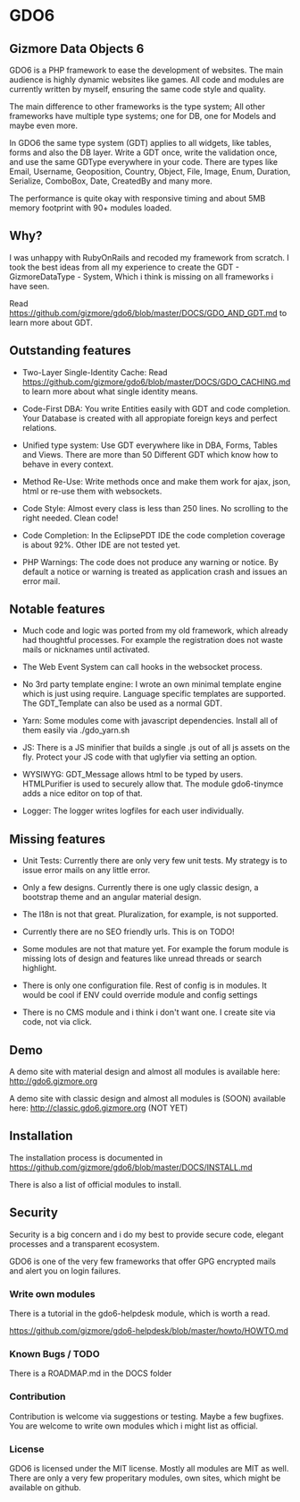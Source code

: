 # GDO6

## Gizmore Data Objects 6

GDO6 is a PHP framework to ease the development of websites.
The main audience is highly dynamic websites like games.
All code and modules are currently written by myself, ensuring the same code style and quality.

The main difference to other frameworks is the type system; All other frameworks have multiple type systems; one for DB, one for Models and maybe even more.

In GDO6 the same type system (GDT) applies to all widgets, like tables, forms and also the DB layer.
Write a GDT once, write the validation once, and use the same GDType everywhere in your code.
There are types like Email, Username, Geoposition, Country, Object, File, Image, Enum, Duration, Serialize, ComboBox, Date, CreatedBy and many more.

The performance is quite okay with responsive timing and about 5MB memory footprint with 90+ modules loaded.

## Why?

I was unhappy with RubyOnRails and recoded my framework from scratch. I took the best ideas from all my experience to create the GDT - GizmoreDataType - System, Which i think is missing on all frameworks i have seen.

Read https://github.com/gizmore/gdo6/blob/master/DOCS/GDO_AND_GDT.md to learn more about GDT.
 

## Outstanding features

- Two-Layer Single-Identity Cache: Read https://github.com/gizmore/gdo6/blob/master/DOCS/GDO_CACHING.md to learn more about what single identity means.

- Code-First DBA: You write Entities easily with GDT and code completion. Your Database is created with all appropiate foreign keys and perfect relations.

- Unified type system: Use GDT everywhere like in DBA, Forms, Tables and Views. There are more than 50 Different GDT which know how to behave in every context.

- Method Re-Use: Write methods once and make them work for ajax, json, html or re-use them with websockets.

- Code Style: Almost every class is less than 250 lines. No scrolling to the right needed. Clean code!

- Code Completion: In the EclipsePDT IDE the code completion coverage is about 92%. Other IDE are not tested yet.

- PHP Warnings: The code does not produce any warning or notice. By default a notice or warning is treated as application crash and issues an error mail.


## Notable features

 - Much code and logic was ported from my old framework, which already had thoughtful processes. For example the registration does not waste mails or nicknames until activated.

 - The Web Event System can call hooks in the websocket process.

 - No 3rd party template engine: I wrote an own minimal template engine which is just using require. Language specific templates are supported. The GDT_Template can also be used as a normal GDT.
 
 - Yarn: Some modules come with javascript dependencies. Install all of them easily via ./gdo_yarn.sh
 
 - JS: There is a JS minifier that builds a single .js out of all js assets on the fly. Protect your JS code with that uglyfier via setting an option.
 
 - WYSIWYG: GDT_Message allows html to be typed by users. HTMLPurifier is used to securely allow that. The module gdo6-tinymce adds a nice editor on top of that.

 - Logger: The logger writes logfiles for each user individually.
 

## Missing features

 - Unit Tests: Currently there are only very few unit tests. My strategy is to issue error mails on any little error.

 - Only a few designs. Currently there is one ugly classic design, a bootstrap theme and an angular material design.

 - The I18n is not that great. Pluralization, for example, is not supported.
 
 - Currently there are no SEO friendly urls. This is on TODO!
 
 - Some modules are not that mature yet. For example the forum module is missing lots of design and features like unread threads or search highlight.
 
 - There is only one configuration file. Rest of config is in modules. It would be cool if ENV could override module and config settings
 
 - There is no CMS module and i think i don't want one. I create site via code, not via click.


## Demo

A demo site with material design and almost all modules is available here: http://gdo6.gizmore.org

A demo site with classic design and almost all modules is (SOON) available here: http://classic.gdo6.gizmore.org (NOT YET)


## Installation

The installation process is documented in https://github.com/gizmore/gdo6/blob/master/DOCS/INSTALL.md

There is also a list of official modules to install.


## Security

Security is a big concern and i do my best to provide secure code, elegant processes and a transparent ecosystem.

GDO6 is one of the very few frameworks that offer GPG encrypted mails and alert you on login failures.


### Write own modules

There is a tutorial in the gdo6-helpdesk module, which is worth a read.

https://github.com/gizmore/gdo6-helpdesk/blob/master/howto/HOWTO.md


### Known Bugs / TODO

There is a ROADMAP.md in the DOCS folder


### Contribution

Contribution is welcome via suggestions or testing. Maybe a few bugfixes.
You are welcome to write own modules which i might list as official.


### License

GDO6 is licensed under the MIT license. Mostly all modules are MIT as well. There are only a very few properitary modules, own sites, which might be available on github.

